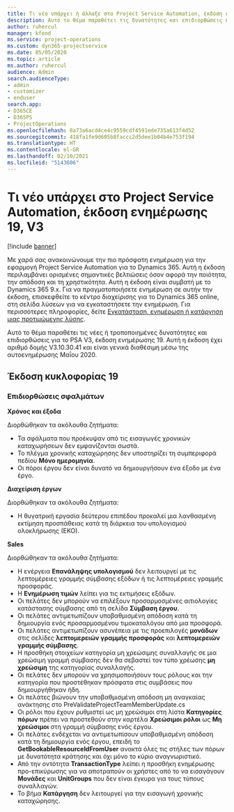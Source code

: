 ```yaml
---
title: Τι νέο υπάρχει ή άλλαξε στο Project Service Automation, έκδοση ενημέρωσης 19, V3
description: Αυτό το θέμα παραθέτει τις δυνατότητες και επιδιορθώσεις που είναι διαθέσιμες στο Project Service Automation, έκδοση ενημέρωσης 19, V3.
author: ruhercul
manager: kfend
ms.service: project-operations
ms.custom: dyn365-projectservice
ms.date: 05/05/2020
ms.topic: article
ms.author: ruhercul
audience: Admin
search.audienceType:
- admin
- customizer
- enduser
search.app:
- D365CE
- D365PS
- ProjectOperations
ms.openlocfilehash: 8a73a6acd4ce4c9559cdf4591ede735a613f4d52
ms.sourcegitcommit: 418fa1fe9d605b8faccc2d5dee1b04b4e753f194
ms.translationtype: HT
ms.contentlocale: el-GR
ms.lasthandoff: 02/10/2021
ms.locfileid: "5143606"
---
```

# <a name="project-service-automation-update-release-19-v3"></a>Τι νέο υπάρχει στο Project Service Automation, έκδοση ενημέρωσης 19, V3

[!include [banner](../includes/psa-now-project-operations.md)]

Με χαρά σας ανακοινώνουμε την πιο πρόσφατη ενημέρωση για την εφαρμογή Project Service Automation για το Dynamics 365. Αυτή η έκδοση περιλαμβάνει ορισμένες σημαντικές βελτιώσεις όσον αφορά την ποιότητα, την απόδοση και τη χρηστικότητα. Αυτή η έκδοση είναι συμβατή με το Dynamics 365 9.x. Για να πραγματοποιήσετε ενημέρωση σε αυτήν την έκδοση, επισκεφθείτε το κέντρο διαχείρισης για το Dynamics 365 online, στη σελίδα λύσεων για να εγκαταστήσετε την ενημέρωση. Για περισσότερες πληροφορίες, δείτε [Εγκατάσταση, ενημέρωση ή κατάργηση μιας προτιμώμενης λύσης](https://docs.microsoft.com/power-platform/admin/install-remove-preferred-solution).

Αυτό το θέμα παραθέτει τις νέες ή τροποποιημένες δυνατότητες και επιδιορθώσεις για το PSA V3, έκδοση ενημέρωσης 19. Αυτή η έκδοση έχει αριθμό δομής V3.10.30.41 και είναι γενικά διαθέσιμη μέσω της αυτοενημέρωσης Μαΐου 2020.

## <a name="update-release-19"></a>Έκδοση κυκλοφορίας 19

### <a name="bug-fixes"></a>Επιδιορθώσεις σφαλμάτων

**Χρόνος και έξοδα**

Διορθώθηκαν τα ακόλουθα ζητήματα: 

- Τα σφάλματα που προέκυψαν από τις εισαγωγές χρονικών καταχωρήσεων δεν εμφανίζονται σωστά.
- Το πλέγμα χρονικής καταχώρησης δεν υποστηρίζει τη συμπεριφορά πεδίου **Μόνο ημερομηνία**.
- Οι πόροι έργου δεν είναι δυνατό να δημιουργήσουν ένα έξοδο με ένα έργο.

**Διαχείριση έργων**

Διορθώθηκαν τα ακόλουθα ζητήματα: 

-  Η θυγατρική εργασία δεύτερου επιπέδου προκαλεί μια λανθασμένη εκτίμηση προσπάθειας κατά τη διάρκεια του υπολογισμού ολοκλήρωσης (ΕΚΟ).

**Sales**

Διορθώθηκαν τα ακόλουθα ζητήματα: 

- Η ενέργεια **Επανάληψης υπολογισμού** δεν λειτουργεί με τις λεπτομέρειες γραμμής σύμβασης εξόδων ή τις λεπτομέρειες γραμμής προσφοράς.
- Η **Ενημέρωση τιμών** λείπει για τις εκτιμήσεις εξόδων.
-  Οι πελάτες δεν μπορούν να επιλέξουν προσαρμοσμένες αιτιολογίες κατάστασης σύμβασης από τη σελίδα **Σύμβαση έργου**.
- Οι πελάτες αντιμετωπίζουν υποβαθμισμένη απόδοση κατά τη δημιουργία ενός προσαρμοσμένου τιμοκαταλόγου από μια προσφορά.
- Οι πελάτες αντιμετωπίζουν ασυνέπεια με τις προεπιλογές **μονάδων** στις σελίδες **λεπτομερειών γραμμής προσφοράς** και **λεπτομερειών γραμμής σύμβασης**.
- Η προσθήκη στοιχείων κατηγορία μη χρεώσιμης συναλλαγής σε μια χρεώσιμη γραμμή σύμβασης δεν θα σεβαστεί τον τύπο χρέωσης **μη χρεώσιμη** της κατηγορίας συναλλαγής.
- Οι πελάτες δεν μπορούν να χρησιμοποιήσουν τους ρόλους και την κατηγορία που προστέθηκαν πρόσφατα στις συμβάσεις που δημιουργήθηκαν ήδη.
- Οι πελάτες βιώνουν την υποβαθμισμένη απόδοση μη αναγκαίας ανάκτησης στο PreValidateProjectTeamMemberUpdate.cs
- Οι ρόλοι που έχουν ρυθμιστεί ως μη χρεώσιμοι στη λίστα **Κατηγορίες πόρων** πρέπει να προστεθούν στην καρτέλα **Χρεώσιμοι ρόλοι** ως **Μη χρεώσιμοι** στη γραμμή σύμβασης ενός έργου.
- Οι πελάτες ενδέχεται να αντιμετωπίσουν υποβαθμισμένη απόδοση κατά τη δημιουργία ενός έργου, επειδή το **GetBookableResourceIdFromUser** ανακτά όλες τις στήλες των πόρων με δυνατότητα κράτησης και όχι μόνο το κύριο αναγνωριστικό.
- Από την οντότητα **TransactionType** λείπει η προσθήκη ενημέρωσης προ-επικύρωσης για να αποτραπούν οι χρήστες από το να εισαγάγουν **Μονάδες** και **UnitGroups** που δεν είναι έγκυρα για τους τύπους συναλλαγών.
- Το βήμα **Κατάργηση** δεν λειτουργεί για την εισαγωγή χρονικής καταχώρησης.
